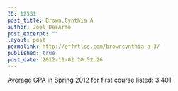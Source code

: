 ```yaml
---
ID: 12531
post_title: Brown,Cynthia A
author: Joel DesArmo
post_excerpt: ""
layout: post
permalink: http://effrtlss.com/browncynthia-a-3/
published: true
post_date: 2012-11-02 20:52:26
---
```

<p>Average GPA in Spring 2012 for first course listed: 3.401</p>